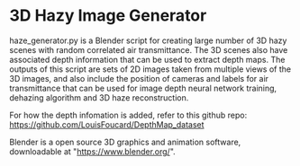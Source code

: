 # 3D Hazy Image Generator

haze_generator.py is a Blender script for creating large number of 3D hazy scenes with random correlated air transmittance. The 3D scenes also have associated depth information that can be used to extract depth maps. The outputs of this script are sets of 2D images taken from multiple views of the 3D images, and also include the position of cameras and labels for air transmittance that can be used for image depth neural network training, dehazing algorithm and 3D haze reconstruction.

For how the depth infomation is added, refer to this github repo: https://github.com/LouisFoucard/DepthMap_dataset

Blender is a open source 3D graphics and animation software, downloadable at "https://www.blender.org/".